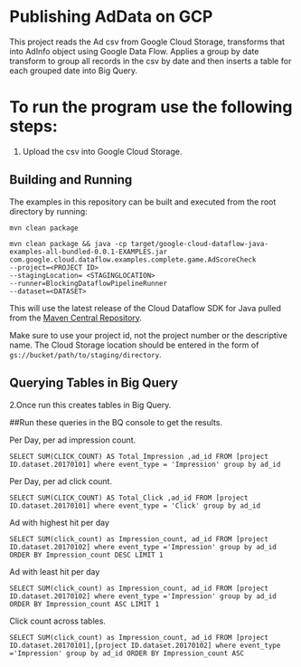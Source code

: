 # Publishing AdData on GCP 

This project reads the Ad csv from Google Cloud Storage, transforms that into AdInfo object using Google Data Flow. 
Applies a group by date transform to group all records in the csv by date and then inserts a table for each grouped date into Big Query.

# To run the program use the following steps:

1. Upload the csv into Google Cloud Storage.

## Building and Running

The examples in this repository can be built and executed from the root directory by running:
    
    mvn clean package 
    
    mvn clean package && java -cp target/google-cloud-dataflow-java-examples-all-bundled-0.0.1-EXAMPLES.jar 
    com.google.cloud.dataflow.examples.complete.game.AdScoreCheck 
    --project=<PROJECT ID> 
    --stagingLocation= <STAGINGLOCATION>
    --runner=BlockingDataflowPipelineRunner 
    --dataset=<DATASET>

   
This will use the latest release of the Cloud Dataflow SDK for Java pulled from the
[Maven Central Repository](http://search.maven.org/#search%7Cga%7C1%7Cg%3A%22com.google.cloud.dataflow%22).

Make sure to use your project id, not the project number or the descriptive name.
The Cloud Storage location should be entered in the form of
`gs://bucket/path/to/staging/directory`. 

## Querying Tables in Big Query
2.Once run this creates tables in Big Query.

##Run these queries in the BQ console to get the results.

Per Day, per ad impression count.

    SELECT SUM(CLICK_COUNT) AS Total_Impression ,ad_id FROM [project ID.dataset.20170101] where event_type = 'Impression' group by ad_id

Per Day, per ad click count.

    SELECT SUM(CLICK_COUNT) AS Total_Click ,ad_id FROM [project ID.dataset.20170101] where event_type = 'Click' group by ad_id

Ad with highest hit per day 

    SELECT SUM(click_count) as Impression_count, ad_id FROM [project ID.dataset.20170102] where event_type ='Impression' group by ad_id ORDER BY Impression_count DESC LIMIT 1

Ad with least hit per day

    SELECT SUM(click_count) as Impression_count, ad_id FROM [project ID.dataset.20170102] where event_type ='Impression' group by ad_id ORDER BY Impression_count ASC LIMIT 1

Click count across tables. 

    SELECT SUM(click_count) as Impression_count, ad_id FROM [project ID.dataset.20170101],[project ID.dataset.20170102] where event_type ='Impression' group by ad_id ORDER BY Impression_count ASC

